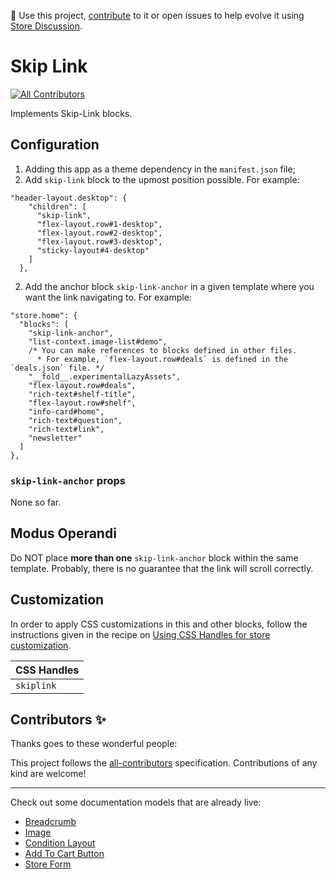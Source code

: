📢 Use this project, [contribute](https://github.com/{OrganizationName}/{AppName}) to it or open issues to help evolve it using [Store Discussion](https://github.com/vtex-apps/store-discussion).

# Skip Link

<!-- DOCS-IGNORE:start -->
<!-- ALL-CONTRIBUTORS-BADGE:START - Do not remove or modify this section -->
[![All Contributors](https://img.shields.io/badge/all_contributors-0-orange.svg?style=flat-square)](#contributors-)
<!-- ALL-CONTRIBUTORS-BADGE:END -->
<!-- DOCS-IGNORE:end -->

Implements Skip-Link blocks.

## Configuration 

1. Adding this app as a theme dependency in the `manifest.json` file;
2. Add `skip-link` block to the upmost position possible. For example:
```
"header-layout.desktop": {
    "children": [
      "skip-link",
      "flex-layout.row#1-desktop",
      "flex-layout.row#2-desktop",
      "flex-layout.row#3-desktop",
      "sticky-layout#4-desktop"
    ]
  },
 ``` 
2. Add the anchor block `skip-link-anchor` in a given template where you want the link navigating to. For example:
```
"store.home": {
  "blocks": [
    "skip-link-anchor",
    "list-context.image-list#demo",
    /* You can make references to blocks defined in other files.
      * For example, `flex-layout.row#deals` is defined in the `deals.json` file. */
    "__fold__.experimentalLazyAssets",
    "flex-layout.row#deals",
    "rich-text#shelf-title",
    "flex-layout.row#shelf",
    "info-card#home",
    "rich-text#question",
    "rich-text#link",
    "newsletter"
  ]
},
```

### `skip-link-anchor` props

None so far.

## Modus Operandi

Do NOT place **more than one** `skip-link-anchor` block within the same template. Probably, there is no guarantee that the link will scroll correctly.

## Customization

In order to apply CSS customizations in this and other blocks, follow the instructions given in the recipe on [Using CSS Handles for store customization](https://vtex.io/docs/recipes/style/using-css-handles-for-store-customization).

| CSS Handles |
| ----------- | 
| `skiplink` | 


<!-- DOCS-IGNORE:start -->

## Contributors ✨

Thanks goes to these wonderful people:

<!-- ALL-CONTRIBUTORS-LIST:START - Do not remove or modify this section -->
<!-- prettier-ignore-start -->
<!-- markdownlint-disable -->
<!-- markdownlint-enable -->
<!-- prettier-ignore-end -->
<!-- ALL-CONTRIBUTORS-LIST:END -->

This project follows the [all-contributors](https://github.com/all-contributors/all-contributors) specification. Contributions of any kind are welcome!

<!-- DOCS-IGNORE:end -->

---- 

Check out some documentation models that are already live: 
- [Breadcrumb](https://github.com/vtex-apps/breadcrumb)
- [Image](https://vtex.io/docs/components/general/vtex.store-components/image)
- [Condition Layout](https://vtex.io/docs/components/all/vtex.condition-layout@1.1.6/)
- [Add To Cart Button](https://vtex.io/docs/components/content-blocks/vtex.add-to-cart-button@0.9.0/)
- [Store Form](https://vtex.io/docs/components/all/vtex.store-form@0.3.4/)
